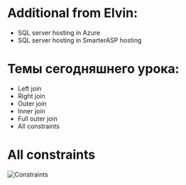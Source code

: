 # Additional from Elvin:
* SQL server hosting in Azure
* SQL server hosting in SmarterASP hosting


# Темы сегодняшнего урока: 
* Left join
* Right join
* Outer join
* Inner join 
* Full outer join
* All constraints 


# All constraints

![Constraints]("Constraints.jpg")



